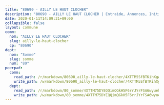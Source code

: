 ```yaml
---
title: "80690 - AILLY LE HAUT CLOCHER"
description: "80690 - AILLY LE HAUT CLOCHER | Entraide, Annonces, Initiatives"
date: 2020-01-11T14:09:21+09:00
collapsible: false
layout: commune
comm:
  nom: "AILLY LE HAUT CLOCHER"
  slug: ailly-le-haut-clocher
  cp: "80690"
dept:
  nom: "Somme"
  slug: somme
  num: "80"
peerpad:
  comm:
    read_path: /r/markdown/80690_ailly-le-haut-clocher/4XTTM5SfBTKihXgATNFqWKDHRPXed2Y2uuTFSz88dKuahLMxT
    write_path: /w/markdown/80690_ailly-le-haut-clocher/4XTTM5SfBTKihXgATNFqWKDHRPXed2Y2uuTFSz88dKuahLMxT-K3TgUvWDywkzrVCNjW1aDA7V49z7AGR6rj8zn9TMs4SQvgnDV58JaA3TMCVSKcqxrivjuxpGAprhRUNA4SbzvLLQgye11ypVwE8XKcxmenAJWTiATWWqgAVXWNGL6LFwYaMDGNPq
  dept:
    read_path: /r/markdown/80_somme/4XTTM75DYEQQimQGkH5F6rrJYrFSA6wyuekdgioEx7v45YjSw
    write_path: /w/markdown/80_somme/4XTTM75DYEQQimQGkH5F6rrJYrFSA6wyuekdgioEx7v45YjSw-K3TgTuB1DbUNHuFo9Fhh6JTUriPx8E5izGkmw9RSNTjUtMFPoZhqqp87szE8th3EytWSHGdhUuQUPjam8aJZh1SdH8pL3ibgUbMdNhU17kjAmSa49LMB2GjXvVwDVurE8mgce3XM
---
```


